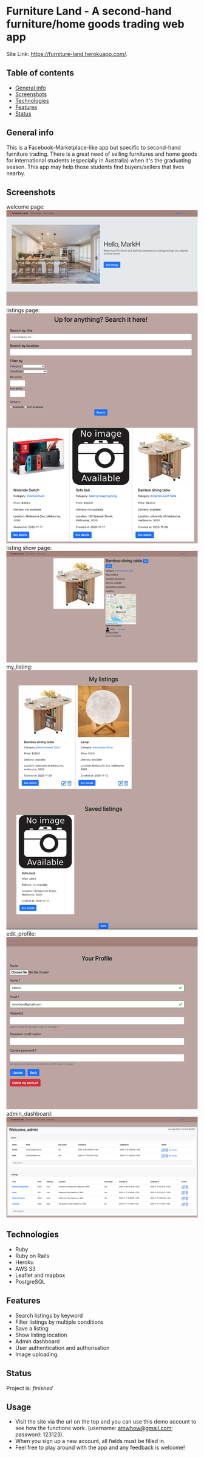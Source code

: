 # Furniture Land - A second-hand furniture/home goods trading web app
Site Link: https://furniture-land.herokuapp.com/. 

## Table of contents
* [General info](#general-info)
* [Screenshots](#screenshots)
* [Technologies](#technologies)
* [Features](#features)
* [Status](#status)

## General info
This is a Facebook-Marketplace-like app but specific to second-hand furniture trading. There is a great need of selling furnitures and home goods for international students (especially in Australia) when it's the graduating season. This app may help those students find buyers/sellers that lives nearby.

## Screenshots
welcome page:  
   ![](app/assets/images/welcome.png)  
listings page:  
   ![listings page](app/assets/images/listings.png)  
listing show page:  
   ![listing show page](app/assets/images/listing_show.png)  
my_listing:  
   ![my_listing](app/assets/images/my_listing.png)  
edit_profile:  
   ![edit_profile](app/assets/images/edit_profile.png)  
admin_dashboard:  
   ![admin_dashboard](app/assets/images/admin_dashboard.png)  
   

## Technologies
* Ruby  
* Ruby on Rails
* Heroku
* AWS S3
* Leaflet and mapbox
* PostgreSQL

## Features
* Search listings by keyword
* Filter listings by multiple conditions
* Save a listing
* Show listing location
* Admin dashboard
* User authentication and authorisation
* Image uploading. 

## Status
Project is: _finished_

## Usage
* Visit the site via the url on the top and you can use this demo account to see how the functions work. (username: amwhow@gmail.com; password: 123123).  
* When you sign up a new account, all fields must be filled in.  
* Feel free to play around with the app and any feedback is welcome!
